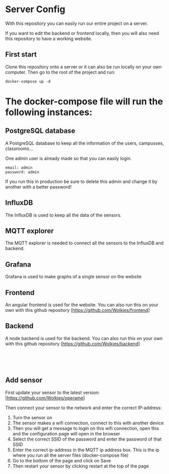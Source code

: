 # Server Config

With this repository you can easily run our entire project on a server.


If you want to edit the backend or frontend locally, then you will also need this repository to have a working website.


## First start

Clone this repository onto a server or it can also be run locally on your own computer. 
Then go to the root of the project and run:
```
docker-compose up -d
```

# The docker-compose file will run the following instances:

## PostgreSQL database
A PostgreSQL database to keep all the information of the users, campusses, classrooms...

One admin user is already made so that you can easily login.

```
email: admin
password: admin
```
If you run this in production be sure to delete this admin and change it by another with a better password!

## InfluxDB
The InfluxDB is used to keep all the data of the sensors.

## MQTT explorer
The MQTT explorer is needed to connect all the sensors to the InfluxDB and backend. 

## Grafana
Grafana is used to make graphs of a single sensor on the website

## Frontend
An angular frontend is used for the website. You can also run this on your own with this github repository [https://github.com/Wolkjes/frontend] 

## Backend
A node backend is used for the backend. You can also run this on your own with this github repository [https://github.com/Wolkjes/backend] 

<br>
<br>
<br>

## Add sensor

First update your sensor to the latest version: [https://github.com/Wolkjes/operame]

Then connect your sensor to the network and enter the correct IP-address:
<ol>
    <li>Turn the sensor on</li>
    <li>The sensor makes a wifi connection, connect to this with another device</li>
    <li>Then you will get a message to login on this wifi connection, open this and the configuration page will open in the browser</li>
    <li>Select the correct SSID of the password and enter the password of that SSID</li>
    <li>Enter the correct ip-address in the MQTT ip address box. This is the ip where you run all the server files (docker-compose file)</li>
    <li>Go to the bottom of the page and click on Save</li>
    <li>Then restart your sensor by clicking restart at the top of the page</li>
</ol>
